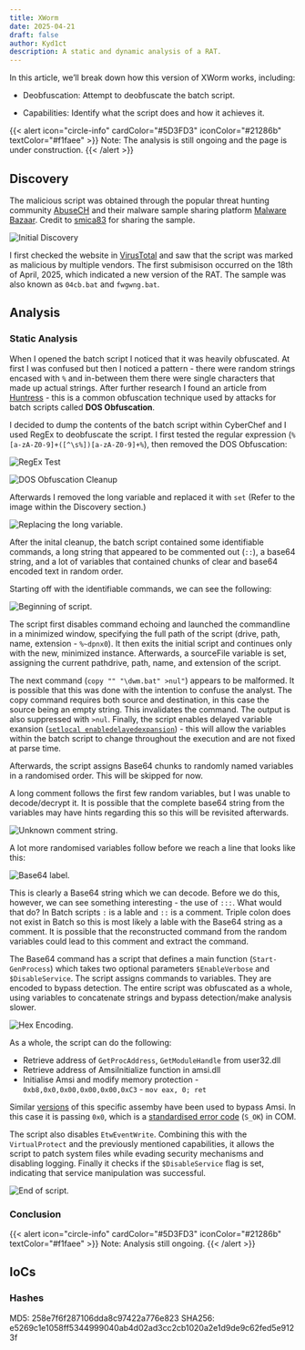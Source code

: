 ```yaml
---
title: XWorm
date: 2025-04-21
draft: false
author: Kyd1ct
description: A static and dynamic analysis of a RAT.
---
```



In this article, we’ll break down how this version of XWorm works, including:

- Deobfuscation: Attempt to deobfuscate the batch script. 

- Capabilities: Identify what the script does and how it achieves it.

{{< alert icon="circle-info" cardColor="#5D3FD3" iconColor="#21286b" textColor="#f1faee" >}}
Note: The analysis is still ongoing and the page is under construction.
{{< /alert >}}

## Discovery
The malicious script was obtained through the popular threat hunting community [AbuseCH](https://abuse.ch/) and their malware sample sharing platform [Malware Bazaar](https://bazaar.abuse.ch/). Credit to [smica83](https://bazaar.abuse.ch/user/5160/) for sharing the sample.

![Initial Discovery](/img/Malware/Xworm/initialDiscovery.jpg)


I first checked the website in [VirusTotal](https://www.virustotal.com/gui/file/e5269c1e1058ff5344999040ab4d02ad3cc2cb1020a2e1d9de9c62fed5e9123f)  and saw that the script was marked as malicious by multiple vendors. The first submisison occurred on the 18th of April, 2025, which indicated a new version of the RAT. The sample was also known as `04cb.bat` and `fwgwng.bat`.


## Analysis
### Static Analysis

When I opened the batch script I noticed that it was heavily obfuscated. At first I was confused but then I noticed a pattern - there were random strings encased with `%` and in-between them there were single characters that made up actual strings. After further research I found an article from [Huntress](https://www.huntress.com/blog/tried-and-true-hacker-technique-dos-obfuscation) - this is a common obfuscation technique used by attacks for batch scripts called **DOS Obfuscation**.

I decided to dump the contents of the batch script within CyberChef and I used RegEx to deobfuscate the script. I first tested the regular expression (`%[a-zA-Z0-9]+([^\s%])[a-zA-Z0-9]+%`), then removed the DOS Obfuscation:

![RegEx Test](/img/Malware/Xworm/regex_test.png)

![DOS Obfuscation Cleanup](/img/Malware/Xworm/initial_cleanup.png)

Afterwards I removed the long variable and replaced it with `set` (Refer to the image within the Discovery section.)

![Replacing the long variable.](/img/Malware/Xworm/second_cleanup.png)

After the inital cleanup, the batch script contained some identifiable commands, a long string that appeared to be commented out (`::`), a base64 string, and a lot of variables that contained chunks of clear and base64 encoded text in random order.

Starting off with the identifiable commands, we can see the following:

![Beginning of script.](/img/Malware/Xworm/start.jpg)

The script first disables command echoing and launched the commandline in a minimized window, specifying the full path of the script (drive, path, name, extension - `%~dpnx0`). It then exits the initial script and continues only with the new, minimized instance. Afterwards, a sourceFile variable is set, assigning the current pathdrive, path, name, and extension of the script. 

The next command (`copy "" "\dwm.bat" >nul"`) appears to be malformed. It is possible that this was done with the intention to confuse the analyst. The copy command requires both source and destination, in this case the source being an empty string. This invalidates the command. The output is also suppressed with `>nul`. Finally, the script enables delayed variable exansion ([`setlocal enabledelayedexpansion`](https://ss64.com/nt/delayedexpansion.html)) - this will allow the variables within the batch script to change throughout the execution and are not fixed at parse time.

Afterwards, the script assigns Base64 chunks to randomly named variables in a randomised order. This will be skipped for now.

A long comment follows the first few random variables, but I was unable to decode/decrypt it. It is possible that the complete base64 string from the variables may have hints regarding this so this will be revisited afterwards.

![Unknown comment string.](/img/Malware/Xworm/unknownString.jpg)

A lot more randomised variables follow before we reach a line that looks like this:

![Base64 label.](/img/Malware/Xworm/base64String.jpg)

This is clearly a Base64 string which we can decode. Before we do this, however, we can see something interesting - the use of `:::`. What would that do? In Batch scripts `:` is a lable and `::` is a comment. Triple colon does not exist in Batch so this is most likely a lable with the Base64 string as a comment. It is possible that the reconstructed command from the random variables could lead to this comment and extract the command. 

The Base64 command has a script that defines a main function (`Start-GenProcess`) which takes two optional parameters `$EnableVerbose` and `$DisableService`. The script assigns commands to variables. They are encoded to bypass detection. The entire script was obfuscated as a whole, using variables to concatenate strings and bypass detection/make analysis slower.

![Hex Encoding.](/img/Malware/Xworm/hexEncoding.jpg)

As a whole, the script can do the following:
- Retrieve address of `GetProcAddress`, `GetModuleHandle` from user32.dll
- Retrieve address of AmsiInitialize function in amsi.dll
- Initialise Amsi and modify memory protection - `0xb8,0x0,0x00,0x00,0x00,0xC3` - `mov eax, 0; ret`

Similar [versions](https://fluidattacks.com/blog/amsi-bypass/) of this specific assemby have been used to bypass Amsi. In this case it is passing `0x0`, which is a [standardised error code](https://learn.microsoft.com/en-us/windows/win32/learnwin32/error-handling-in-com) (`S_OK`) in COM.

The script also disables `EtwEventWrite`. Combining this with the `VirtualProtect` and the previously mentioned capabilities, it allows the script to patch system files while evading security mechanisms and disabling logging. Finally it checks if the `$DisableService` flag is set, indicating that service manipulation was successful.

![End of script.](/img/Malware/Xworm/disableSrv.jpg)


###  Conclusion
{{< alert icon="circle-info" cardColor="#5D3FD3" iconColor="#21286b" textColor="#f1faee" >}}
Note: Analysis still ongoing.
{{< /alert >}}

## IoCs  

### Hashes
MD5: 258e7f6f287106dda8c97422a776e823
SHA256: e5269c1e1058ff5344999040ab4d02ad3cc2cb1020a2e1d9de9c62fed5e9123f 